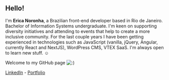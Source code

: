 

## Hello!
I'm **Erica Noronha**, a Brazilian front-end developer based in Rio de Janeiro. Bachelor of Information Systems undergraduate. I'm keen on supporting diversity initiatives and attending to events that help to create a more inclusive community. For the last couple years I have been getting experienced in technologies such as JavaScript (vanilla, jQuery, Angular, currently React and NextJS), WordPress CMS, VTEX SaaS. I'm always open to learn new stuff. :relaxed:

Welcome to my GitHub page ![:)](https://portfolio.ericanoronha.repl.co/img/s2.gif)  

[LinkedIn](https://www.linkedin.com/in/ericanoronha/) - [Portfolio](https://ericanoronha.github.io/)
